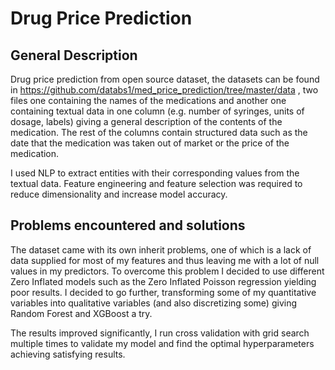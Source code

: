 # Drug Price Prediction
## General Description
Drug price prediction from open source dataset, the datasets can be found in  https://github.com/databs1/med_price_prediction/tree/master/data , 
two files one containing the names of the medications and another one containing textual data in one column (e.g. number of syringes, units of dosage, labels)
giving a general description of the contents of the medication. 
The rest of the columns contain structured data such as the date that the medication was taken out of market or the price of the medication.  
 
I used NLP to extract entities with their corresponding values from the textual data. 
Feature engineering and feature selection was required to reduce dimensionality and increase model accuracy.  

## Problems encountered and solutions
The dataset came with its own inherit problems, one of which is a lack of data supplied for most of my features and thus leaving me with a lot of null values in my predictors. 
To overcome this problem I decided to use different Zero Inflated models such as the Zero Inflated Poisson regression yielding poor results.
I decided to go further, transforming some of my quantitative variables into qualitative variables (and also discretizing some) giving Random Forest and XGBoost a try. 

The results improved significantly, I run cross validation with grid search multiple times to validate my model and find the optimal hyperparameters achieving satisfying results. 
